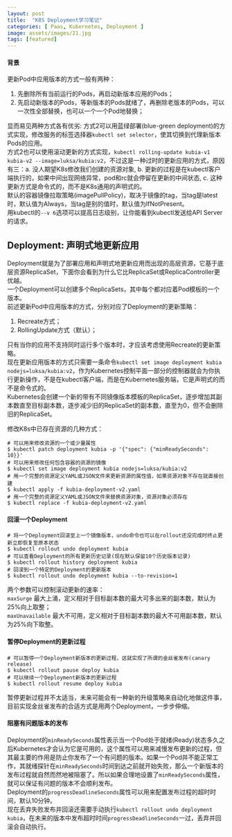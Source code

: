 ```yaml
---
layout: post
title:  "K8S Deployment学习笔记"
categories: [ Paas, Kubernetes, Deployment ]
image: assets/images/21.jpg
tags: [featured]
---
```


#### 背景
更新Pod中应用版本的方式一般有两种：
1. 先删除所有当前运行的Pods，再启动新版本应用的Pods；
2. 先启动新版本的Pods，等新版本的Pods就绪了，再删除老版本的Pods，可以一次性全部替换，也可以一个一个Pod地替换；

显而易见两种方式各有优劣:
方式2可以用蓝绿部署(blue-green deployment)的方式实现，修改服务的标签选择器`kubectl set selector`，使其切换到代理新版本Pods的应用。\
方式2也可以使用滚动更新的方式实现，`kubectl rolling-update kubia-v1 kubia-v2 --image=luksa/kubia:v2`，不过这是一种过时的更新应用的方式，原因有三：a. 没人期望K8s修改我们创建的资源对象, b. 更新的过程是在kubectl客户端执行的，如果中间出现网络异常，pod和rc就会停留在更新的中间状态, c. 这种更新方式是命令式的，而不是K8s通用的声明式的。\
默认的容器镜像拉取策略(imagePullPolicy)，取决于镜像的tag，当tag是latest时，默认值为Always，当tag是别的值时，默认值为IfNotPresent。\
用kubectl的`--v 6`选项可以提高日志级别，让你能看到kubectl发送给API Server的请求。

## Deployment: 声明式地更新应用
Deployment就是为了部署应用和声明式地更新应用而出现的高层资源，它基于底层资源ReplicaSet，下面你会看到为什么它比ReplicaSet或ReplicaController更优越。\
一个Deployment可以创建多个ReplicaSets，其中每个都对应着Pod模板的一个版本。\
前述更新Pod中应用版本的方式，分别对应了Deployment的更新策略：
1. Recreate方式；
2. RollingUpdate方式（默认）；

只有当你的应用不支持同时运行多个版本时，才应该考虑使用Recreate的更新策略。\
现在更新应用版本的方式只需要一条命令`kubectl set image deployment kubia nodejs=luksa/kubia:v2`，作为Kubernetes控制平面一部分的控制器就会为你执行更新操作，不是在kubectl客户端，而是在Kubernetes服务端，它是声明式的而不是命令式的。\
Kubernetes会创建一个新的带有不同镜像版本模板的ReplicaSet，逐步增加其副本数直至目标副本数，逐步减少旧的ReplicaSet的副本数，直至为0，但不会删除旧的ReplicaSet。

修改K8s中已存在资源的几种方式：
```shell
# 可以用来修改资源的一个或少量属性
$ kubectl patch deployment kubia -p '{"spec": {"minReadySeconds": 10}}'
# 可以用来修改任何包含容器的资源的镜像
$ kubectl set image deployment kubia nodejs=luksa/kubia:v2
# 用一个完整的资源定义YAML或JSON文件来更新资源的属性值，如果资源对象不存在就直接创建
$ kubectl apply -f kubia-deployment-v2.yaml
# 用一个完整的资源定义YAML或JSON文件来替换资源对象，资源对象必须存在
$ kubectl replace -f kubia-deployment-v2.yaml
```

#### 回滚一个Deployment
```shell
# 将一个Deployment回滚至上一个镜像版本，undo命令也可以在rollout还没完成时终止更新立即恢复至原本状态
$ kubectl rollout undo deployment kubia
# 可以查看Deployment的所有更新历史记录(现在默认保留10个历史版本记录)
$ kubectl rollout history deployment kubia
# 回滚到一个特定的Deployment的更新版本
$ kubectl rollout undo deployment kubia --to-revision=1
```

两个参数可以控制滚动更新的速率：\
`maxSurge` 最大上涌，定义相对于目标副本数的最大可多出来的副本数，默认为25%向上取整；\
`maxUnavailable` 最大不可用，定义相对于目标副本数的最大不可用副本数，默认为25%向下取整。

#### 暂停Deployment的更新过程
```shell
# 可以暂停一个Deployment新版本的更新过程，这就实现了所谓的金丝雀发布(canary release)
$ kubectl rollout pause deploy kubia
# 可以继续一个Deployment新版本的更新过程
$ kubectl rollout resume deploy kubia
```
暂停更新过程并不太适当，未来可能会有一种新的升级策略来自动化地做这件事，目前实现金丝雀发布的合适方式是用两个Deployment，一步步伸缩。

#### 阻塞有问题版本的发布
Deployment的`minReadySeconds`属性表示当一个Pod处于就绪(Ready)状态多久之后Kubernetes才会认为它是可用的，这个属性可以用来减慢发布更新的过程，但其最主要的作用是防止你发布了一个有问题的版本。如果一个Pod并不能正常工作，其就绪探针在`minReadySeconds`时间到达之前就开始失败，那么一个新版本的发布过程就自然而然地被阻塞了。所以如果合理地设置了`minReadySeconds`属性，就可以保证有问题的版本不会顺利发布。\
Deployment的`progressDeadlineSeconds`属性可以用来配置发布过程的超时时间，默认10分钟。\
现在丢弃失败发布并回滚还需要手动执行`kubectl rollout undo deployment kubia`，在未来的版本中发布超时时间`progressDeadlineSeconds`一过，丢弃并回滚会自动执行。
